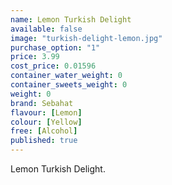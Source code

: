 ```yaml
---
name: Lemon Turkish Delight
available: false
image: "turkish-delight-lemon.jpg"
purchase_option: "1"
price: 3.99
cost_price: 0.01596
container_water_weight: 0
container_sweets_weight: 0
weight: 0
brand: Sebahat
flavour: [Lemon]
colour: [Yellow]
free: [Alcohol]
published: true
---
```

Lemon Turkish Delight.